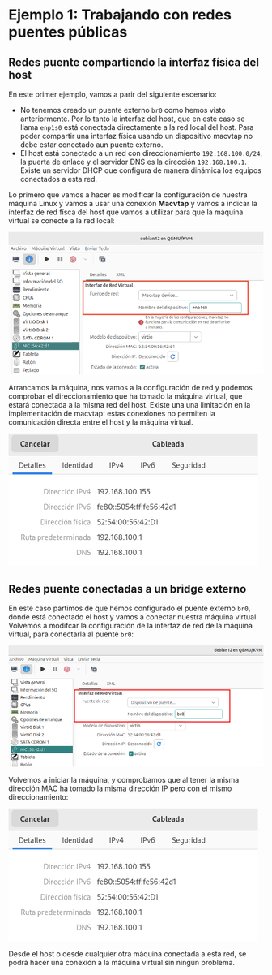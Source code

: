 # Ejemplo 1: Trabajando con redes puentes públicas

## Redes puente compartiendo la interfaz física del host

En este primer ejemplo, vamos a parir del siguiente escenario:

* No tenemos creado un puente externo `br0` como hemos visto anteriormente. Por lo tanto la interfaz del host, que en este caso se llama `enp1s0` está conectada directamente a la red local del host. Para poder compartir una interfaz física usando un dispositivo macvtap no debe estar conectado aun puente externo.
* El host está conectado a un red con direccionamiento `192.168.100.0/24`, la puerta de enlace y el servidor DNS es la dirección `192.168.100.1`. Existe un servidor DHCP que configura de manera dinámica los equipos conectados a esta red.

Lo primero que vamos a hacer es modificar la configuración de nuestra máquina Linux y vamos a usar una conexión **Macvtap** y vamos a indicar la interfaz de red físca del host que vamos a utilizar para que la máquina virtual se conecte a la red local:

![ejercicio1](img/ejemplo1_1.png)

Arrancamos la máquina, nos vamos a la configuración de red y podemos comprobar el direccionamiento que ha tomado la máquina virtual, que estará conectada a la misma red del host. Existe una una limitación en la implementación de macvtap: estas conexiones no permiten la comunicación directa entre el host y la máquina virtual.

![ejercicio1](img/ejemplo1_2.png)

## Redes puente conectadas a un bridge externo

En este caso partimos de que hemos configurado el puente externo `br0`, donde está conectado el host y vamos a conectar nuestra máquina virtual. Volvemos a modifcar la configuración de la interfaz de red de la máquina virtual, para conectarla al puente `br0`:

![ejercicio1](img/ejemplo1_3.png)

Volvemos a iniciar la máquina, y comprobamos que al tener la misma dirección MAC ha tomado la misma dirección IP pero con el mismo direccionamiento:

![ejercicio1](img/ejemplo1_2.png)

Desde el host o desde cualquier otra máquina conectada a esta red, se podrá hacer una conexión a la máquina virtual sin ningún problema.
